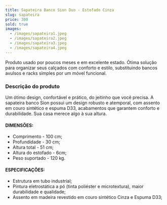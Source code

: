```yaml
---
title: Sapateira Banco Sion Duo - Estofado Cinza
slug: sapateira
price: 300
sold: true
images:
  - /images/sapateira1.jpeg
  - /images/sapateira2.jpeg
  - /images/sapateira3.jpeg
  - /images/sapateira4.jpeg
---
```


Produto usado por poucos meses e em excelente estado. Ótima solução para organizar seus calçados com conforto e estilo, substituindo bancos avulsos e racks simples por um móvel funcional.

### Descrição do produto

Um ótimo design, confortável e prático, do jeitinho que você precisa. A sapateira banco Sion possui um design robusto e atemporal, com assento em couro sintético e espuma D33, acabamentos que garantem conforto e durabilidade. Sua casa merece algo à sua altura.

#### DIMENSÕES:

- Comprimento - 100 cm;
- Profundidade - 30 cm;
- Altura total - 51 cm;
- Altura do estofado - 6cm;
- Peso suportado - 120 kg.

#### ESPECIFICAÇÕES:

- Estrutura em tubo industrial;
- Pintura eletrostática a pó (tinta poliéster e microtextura), maior durabilidade e qualidade;
- Assento em madeira revestido em couro sintético Cinza e Espuma D33;
